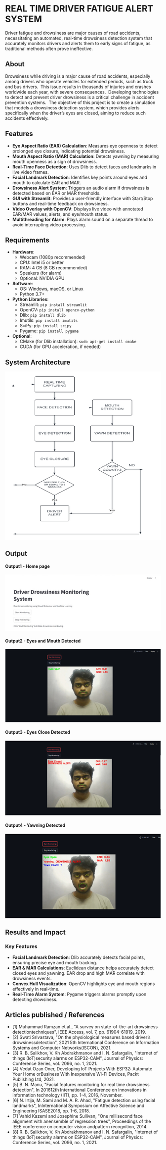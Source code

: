 # REAL TIME DRIVER FATIGUE ALERT SYSTEM
Driver fatigue and drowsiness are major causes of road accidents, necessitating an automated, real-time drowsiness detection system that accurately monitors drivers and alerts them to early signs of fatigue, as traditional methods often prove ineffective.
## About
Drowsiness while driving is a major cause of road accidents, especially among drivers who operate vehicles for extended periods, such as truck and bus drivers. ​
This issue results in thousands of injuries and crashes worldwide each year, with severe consequences. ​
Developing technologies to detect and prevent driver drowsiness is a critical challenge in accident prevention systems. ​
The objective of this project is to create a simulation that models a drowsiness detection system, which provides alerts specifically when the driver’s eyes are closed, aiming to reduce such accidents effectively. 

## Features
- **Eye Aspect Ratio (EAR) Calculation**: Measures eye openness to detect prolonged eye closure, indicating potential drowsiness.
- **Mouth Aspect Ratio (MAR) Calculation**: Detects yawning by measuring mouth openness as a sign of drowsiness.
- **Real-Time Face Detection**: Uses Dlib to detect faces and landmarks in live video frames.
- **Facial Landmark Detection**: Identifies key points around eyes and mouth to calculate EAR and MAR.
- **Drowsiness Alert System**: Triggers an audio alarm if drowsiness is detected based on EAR or MAR thresholds.
- **GUI with Streamlit**: Provides a user-friendly interface with Start/Stop buttons and real-time feedback on drowsiness.
- **Video Overlay with OpenCV**: Displays live video with annotated EAR/MAR values, alerts, and eye/mouth status.
- **Multithreading for Alarm**: Plays alarm sound on a separate thread to avoid interrupting video processing.


## Requirements
- **Hardware**:
  - Webcam (1080p recommended)
  - CPU: Intel i5 or better
  - RAM: 4 GB (8 GB recommended)
  - Speakers (for alarm)
  - Optional: NVIDIA GPU
- **Software**:
  - OS: Windows, macOS, or Linux
  - Python 3.7+
- **Python Libraries**:
  - Streamlit: `pip install streamlit`
  - OpenCV: `pip install opencv-python`
  - Dlib: `pip install dlib`
  - Imutils: `pip install imutils`
  - SciPy: `pip install scipy`
  - Pygame: `pip install pygame`
- **Optional**:
  - CMake (for Dlib installation): `sudo apt-get install cmake`
  - CUDA (for GPU acceleration, if needed)


## System Architecture
![alt text](<img/OUTPUT (1).png>)


## Output

<!--Embed the Output picture at respective places as shown below as shown below-->
#### Output1 - Home page
![alt text](<img/OUTPUT (2).png>)

#### Output2 - Eyes and Mouth Detected
![alt text](<img/OUTPUT (3).png>)

#### Output3 - Eyes Close Detected
![alt text](<img/OUTPUT (4).png>)

#### Output4 - Yawning Detected
![alt text](<img/OUTPUT (5).png>)

## Results and Impact
### Key Features

- **Facial Landmark Detection**: Dlib accurately detects facial points, ensuring precise eye and mouth tracking.
- **EAR & MAR Calculations**: Euclidean distance helps accurately detect closed eyes and yawning. EAR drop and high MAR correlate with drowsiness events.
- **Convex Hull Visualization**: OpenCV highlights eye and mouth regions effectively in real-time.
- **Real-Time Alarm System**: Pygame triggers alarms promptly upon detecting drowsiness.
## Articles published / References

- [1] Muhammad Ramzan et al., "A survey on state-of-the-art drowsiness detectiontechniques", IEEE Access, vol. 7, pp. 61904-61919, 2019.<br>
- [2] Swati Srivastava, "On the physiological measures based driver’s drowsinessdetection", 2021 5th International Conference on Information Systems and Computer Networks(ISCON), 2021.<br>
- [3] R. B. Salikhov, V. Kh Abdrakhmanov and I. N. Safargalin, "Internet of things (IoT)security alarms on ESP32-CAM", Journal of Physics: Conference Series, vol. 2096, no. 1, 2021.<br>
- [4] Vedat Ozan Oner, Developing IoT Projects With ESP32: Automate Your Home orBusiness With Inexpensive Wi-Fi Devices, Packt Publishing Ltd, 2021.<br>
- [5] B. N. Manu, "Facial features monitoring for real time drowsiness detection", In 201612th International Conference on Innovations in information technology (IIT), pp. 1-4, 2016, November.<br>
- [6] N. Irtija, M. Sami and M. A. R. Ahad, "Fatigue detection using facial landmarks", InInternational Symposium on Affective Science and Engineering ISASE2018, pp. 1-6, 2018.<br>
- [7] Vahid Kazemi and Josephine Sullivan, "One millisecond face alignment with anensemble of regression trees", Proceedings of the IEEE conference on computer vision andpattern recognition, 2014.<br>
- [8] R. B. Salikhov, V. Kh Abdrakhmanov and I. N. Safargalin, "Internet of things (IoT)security alarms on ESP32-CAM", Journal of Physics: Conference Series, vol. 2096, no. 1, 2021.




